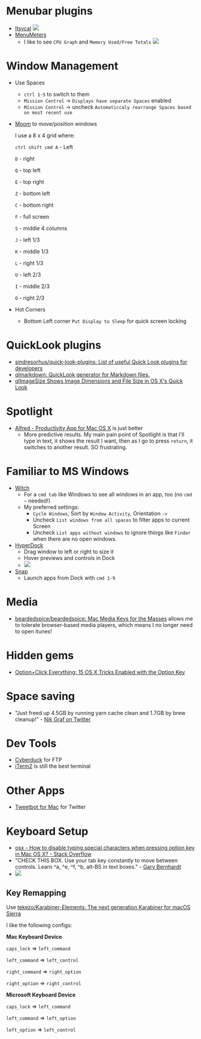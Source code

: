 # Menubar plugins
- [Itsycal](https://www.mowglii.com/itsycal/)
![](https://www.mowglii.com/itsycal/itsycalbanner2@2x.png)
- [MenuMeters](https://www.ragingmenace.com/software/menumeters/)
  - I like to see `CPU Graph` and `Memory Used/Free Totals`
![](https://www.ragingmenace.com/software/menumeters/MenuMetersMenubar.png)

# Window Management
- Use Spaces
  - `ctrl 1-5` to switch to them
  - `Mission Control` -> `Displays have separate Spaces` enabled
  - `Mission Control` -> uncheck `Automaticcaly rearrange Spaces based on most recent use`
- [Moom](https://manytricks.com/moom/) to move/position windows

  I use a 8 x 4 grid where:

  `ctrl shift cmd A` - Left

  `D` - right

  `Q` - top left

  `E` - top right

  `Z` - bottom left

  `C` - bottom right

  `F` - full screen

  `S` - middle 4 columns

  `J` - left 1/3

  `K` - middle 1/3

  `L` - right 1/3

  `U` - left 2/3

  `I` - middle 2/3

  `O` - right 2/3

- Hot Corners
  - Bottom Left corner `Put Display to Sleep` for quick screen locking

# QuickLook plugins
- [sindresorhus/quick-look-plugins: List of useful Quick Look plugins for developers](https://github.com/sindresorhus/quick-look-plugins)
- [qlmarkdown: QuickLook generator for Markdown files.](https://github.com/toland/qlmarkdown)
- [qlImageSize Shows Image Dimensions and File Size in OS X's Quick Look](http://lifehacker.com/qlimagesize-shows-image-dimensions-and-file-size-in-os-1201758538)

# Spotlight
- [Alfred - Productivity App for Mac OS X](https://www.alfredapp.com/) is just better
  - More predictive results. My main pain point of Spotlight is that I'll type in text, it shows the result I want, then as I go to press `return`, it switches to another result. SO frustrating.

# Familiar to MS Windows
- [Witch](https://manytricks.com/witch/)
  - For a `cmd tab` like Windows to see all windows in an app, too (no `cmd ~` needed!)
  - My preferred settings:
    - `Cycle Windows`, Sort by `Window Activity`, Orientation `->`
    - Uncheck `List windows from all spaces` to filter apps to current Screen
    - Uncheck `List apps without windows` to ignore things like `Finder` when there are no open windows.
- [HyperDock](https://bahoom.com/hyperdock/)
  - Drag window to left or right to size it
  - Hover previews and controls in Dock
  - ![](https://bahoom.com/media/window_previews.png?1307272642)
- [Snap](https://itunes.apple.com/us/app/snap/id418073146?mt=12)
  - Launch apps from Dock with `cmd 1-9`

# Media
- [beardedspice/beardedspice: Mac Media Keys for the Masses](https://github.com/beardedspice/beardedspice) allows me to tolerate browser-based media players, which means I no longer need to open itunes!

# Hidden gems
- [Option+Click Everything: 15 OS X Tricks Enabled with the Option Key](http://lifehacker.com/option-click-everything-15-os-x-tricks-enabled-with-th-1480673176)

# Space saving
- "Just freed up 4.5GB by running yarn cache clean and 1.7GB by brew cleanup!" - [Nik Graf on Twitter](https://twitter.com/nikgraf/status/889427521997066244)

# Dev Tools
- [Cyberduck](https://cyberduck.io/?l=en) for FTP
- [iTerm2](https://www.iterm2.com/) is still the best terminal

# Other Apps
- [Tweetbot for Mac](https://tapbots.com/tweetbot/mac/) for Twitter

# Keyboard Setup
- [osx - How to disable typing special characters when pressing option key in Mac OS X? - Stack Overflow](https://stackoverflow.com/questions/11876485/how-to-disable-typing-special-characters-when-pressing-option-key-in-mac-os-x)
- "CHECK THIS BOX. Use your tab key constantly to move between controls. Learn ^a, ^e, ^f, ^b, alt-BS in text boxes." - [Gary Bernhardt](https://twitter.com/garybernhardt/status/891440300731662336)
- ![](https://pbs.twimg.com/media/DF8HE6KXoAASOgw.png)

## Key Remapping
Use [tekezo/Karabiner-Elements: The next generation Karabiner for macOS Sierra](https://github.com/tekezo/Karabiner-Elements)

I like the following configs:

**Mac Keyboard Device**

`caps_lock` => `left_command`

`left_command` => `left_control`

`right_command` => `right_option`

`right_option` => `right_control`

**Microsoft Keyboard Device**

`caps_lock` => `left_command`

`left_command` => `left_option`

`left_option` => `left_control`